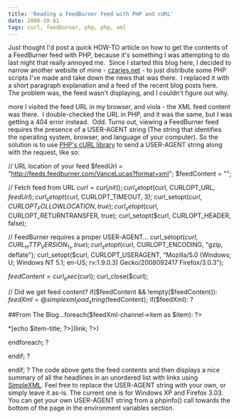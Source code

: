 ```yaml
---
title: 'Reading a FeedBurner Feed with PHP and cURL'
date: 2008-10-01
tags: curl, feedburner, php, php, xml
---
```


Just thought I'd post a quick HOW-TO article on how to get the contents of a FeedBurner feed with PHP, because it's something I was attempting to do last night that really annoyed me.  Since I started this blog here, I decided to narrow another website of mine - 
[czaries.net](http://www.czaries.net) - to just distribute some PHP scripts I've made and take down the news that was there.  I replaced it with a short paragraph explanation and a feed of the recent blog posts here.  The problem was, the feed wasn't displaying, and I couldn't figure out why.

more
I visited the feed URL in my browser, and viola - the XML feed content was there.  I double-checked the URL in PHP, and it was the same, but I was getting a 404 error instead.  Odd.  Turns out, viewing a FeedBurner feed requires the presence of a USER-AGENT string (The string that identifies the operating system, browser, and language of your computer).  So the solution is to use 
[PHP's cURL library](http://us2.php.net/manual/en/ref.curl.php) to send a USER-AGENT string along with the request, like so:


// URL location of your feed
$feedUrl = "http://feeds.feedburner.com/VanceLucas?format=xml";
$feedContent = "";

// Fetch feed from URL
$curl = curl_init();
curl_setopt($curl, CURLOPT_URL, $feedUrl);
curl_setopt($curl, CURLOPT_TIMEOUT, 3);
curl_setopt($curl, CURLOPT_FOLLOWLOCATION, true);
curl_setopt($curl, CURLOPT_RETURNTRANSFER, true);
curl_setopt($curl, CURLOPT_HEADER, false);

// FeedBurner requires a proper USER-AGENT...
curl_setopt($curl, CURL_HTTP_VERSION_1_1, true);
curl_setopt($curl, CURLOPT_ENCODING, "gzip, deflate");
curl_setopt($curl, CURLOPT_USERAGENT, "Mozilla/5.0 (Windows; U; Windows NT 5.1; en-US; rv:1.9.0.3) Gecko/2008092417 Firefox/3.0.3");

$feedContent = curl_exec($curl);
curl_close($curl);

// Did we get feed content?
if($feedContent && !empty($feedContent)):
	$feedXml = @simplexml_load_string($feedContent);
	if($feedXml):
?
	
##From The Blog...foreach($feedXml-channel->item as $item): ?>
		
*[echo $item-title; ?>](<?php echo $item->link; ?>)

	  
endforeach; ?
	
endif; ?

endif; ?
The code above gets the feed contents and then displays a nice summary of all the headlines in an unordered list with links using 
[SimpleXML](http://us2.php.net/manual/en/ref.simplexml.php).  Feel free to replace the USER-AGENT string with your own, or simply leave it as-is.  The current one is for Windows XP and Firefox 3.03.  You can get your own USER-AGENT string from a phpinfo() call towards the bottom of the page in the environment variables section.